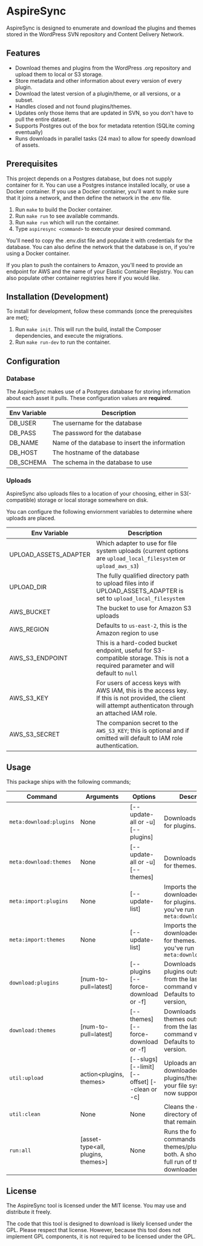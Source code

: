 # AspireSync

AspireSync is designed to enumerate and download the plugins and themes stored in the WordPress SVN repository and
Content Delivery Network.

## Features

* Download themes and plugins from the WordPress .org repository and upload them to local or S3 storage.
* Store metadata and other information about every version of every plugin.
* Download the latest version of a plugin/theme, or all versions, or a subset.
* Handles closed and not found plugins/themes.
* Updates only those items that are updated in SVN, so you don't have to pull the entire dataset.
* Supports Postgres out of the box for metadata retention (SQLite coming eventually)
* Runs downloads in parallel tasks (24 max) to allow for speedy download of assets.

## Prerequisites

This project depends on a Postgres database, but does not supply container for it. You can use a Postgres instance
installed locally, or use a Docker container. If you use a Docker container, you'll want to make sure that it
joins a network, and then define the network in the .env file.

1. Run `make` to build the Docker container.
2. Run `make run` to see available commands.
3. Run `make run` which will run the container.
4. Type `aspiresync <command>` to execute your desired command.

You'll need to copy the .env.dist file and populate it with credentials for the database. You can also define the
network that the database is on, if you're using a Docker container.

If you plan to push the containers to Amazon, you'll need to provide an endpoint for AWS and the name of your Elastic
Container Registry. You can also populate other container registries here if you would like.

## Installation (Development)

To install for development, follow these commands (once the prerequisites are met);

1. Run `make init`. This will run the build, install the Composer dependencies, and execute the migrations.
2. Run `make run-dev` to run the container.

## Configuration

### Database

The AspireSync makes use of a Postgres database for storing information about each asset it pulls. These configuration
values are **required**.

| Env Variable | Description                                    |
|--------------|------------------------------------------------|
| DB_USER      | The username for the database                  |
| DB_PASS      | The password for the database                  |
| DB_NAME      | Name of the database to insert the information |
| DB_HOST      | The hostname of the database                   |
| DB_SCHEMA    | The schema in the database to use              |

### Uploads

AspireSync also uploads files to a location of your choosing, either in S3(-compatible) storage or local storage
somewhere on disk.

You can configure the following enviornment variables to determine where uploads are placed.

| Env Variable          | Description                                                                                                                                                 |
|-----------------------|-------------------------------------------------------------------------------------------------------------------------------------------------------------|
| UPLOAD_ASSETS_ADAPTER | Which adapter to use for file system uploads (current options are `upload_local_filesystem` or `upload_aws_s3`)                                             |
| UPLOAD_DIR            | The fully qualified directory path to upload files into if UPLOAD_ASSETS_ADAPTER is set to `upload_local_filesystem`                                        |
| AWS_BUCKET            | The bucket to use for Amazon S3 uploads                                                                                                                     |
| AWS_REGION            | Defaults to `us-east-2`, this is the Amazon region to use                                                                                                   |
| AWS_S3_ENDPOINT       | This is a hard-coded bucket endpoint, useful for S3-compatible storage. This is not a required parameter and will default to `null`                         |
| AWS_S3_KEY            | For users of access keys with AWS IAM, this is the access key. If this is not provided, the client will attempt authenticaton through an attached IAM role. |
| AWS_S3_SECRET         | The companion secret to the `AWS_S3_KEY`; this is optional and if omitted will default to IAM role authentication.                                          |

## Usage

This package ships with the following commands;

| Command                 | Arguments                          | Options                                        | Description                                                                                           |
|-------------------------|------------------------------------|------------------------------------------------|-------------------------------------------------------------------------------------------------------|
| `meta:download:plugins` | None                               | [--update-all or -u] [--plugins]               | Downloads metadata for plugins.                                                                       |
| `meta:download:themes`  | None                               | [--update-all or -u] [--themes]                | Downloads metadata for themes.                                                                        |
| `meta:import:plugins`   | None                               | [--update-list]                                | Imports the downloaded metadata for plugins. Assumes you've run `meta:download:plugins`               |
| `meta:import:themes`    | None                               | [--update-list]                                | Imports the downloaded metadata for themes. Assumes you've run `meta:download:themes`                 |
| `download:plugins`      | [num-to-pull=latest]               | [--plugins [--force-download or -f]            | Downloads any plugins outstanding from the last time the command was run. Defaults to latest version, |
| `download:themes`       | [num-to-pull=latest]               | [--themes] [--force-download or  -f]           | Downloads any themes outstanding from the last time the command was run. Defaults to latest version.  |
| `util:upload`           | action<plugins, themes>            | [--slugs] [--limit] [--offset] [--clean or -c] | Uploads any downloaded plugins/themes to your file system (right now supports S3).                    |
| `util:clean`            | None                               | None                                           | Cleans the data directory of any files that remain.                                                   |  
| `run:all`               | [asset-type<all, plugins, themes>] | None                                           | Runs the four commands for themes/plugins or both. A shortcut to a full run of the downloader.        |

## License

The AspireSync tool is licensed under the MIT license. You may use and distribute it freely.

The code that this tool is designed to download is likely licensed under the GPL. Please respect that license. However,
because this tool does not implement GPL components, it is not required to be licensed under the GPL.
